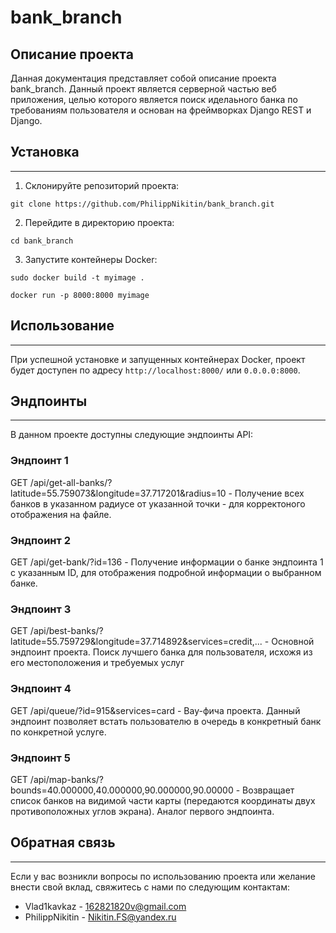 # bank_branch

Описание проекта
----------------

Данная документация представляет собой описание проекта bank_branch. Данный проект является серверной частью веб приложения, целью которого является поиск иделаьного банка по требованиям пользователя и основан на фреймворках Django REST и Django.

## Установка
----------------

1. Склонируйте репозиторий проекта:
```
git clone https://github.com/PhilippNikitin/bank_branch.git
```
2. Перейдите в директорию проекта:
```
cd bank_branch
```
3. Запустите контейнеры Docker:

```
sudo docker build -t myimage .
```

```
docker run -p 8000:8000 myimage
```
## Использование
----------------

При успешной установке и запущенных контейнерах Docker, проект будет доступен по адресу ```http://localhost:8000/``` или ```0.0.0.0:8000```.

## Эндпоинты
----------------

В данном проекте доступны следующие эндпоинты API:

### Эндпоинт 1

GET /api/get-all-banks/?latitude=55.759073&longitude=37.717201&radius=10 - Получение всех банков в указанном радиусе от указанной точки - для корректоного отображения на файле.

### Эндпоинт 2

GET /api/get-bank/?id=136 - Получение информации о банке эндпоинта 1 с указанным ID, для отображения подробной информации о выбранном банке.

### Эндпоинт 3

GET /api/best-banks/?latitude=55.759729&longitude=37.714892&services=credit,... - Основной эндпоинт проекта. Поиск лучшего банка для пользователя, исхожя из его местоположения и требуемых услуг

### Эндпоинт 4

GET /api/queue/?id=915&services=card - Вау-фича проекта. Данный эндпоинт позволяет встать пользователю в очередь в конкретный банк по конкретной услуге.

### Эндпоинт 5

GET /api/map-banks/?bounds=40.000000,40.000000,90.000000,90.00000 - Возвращает список банков на видимой части карты (передаются координаты двух противоположных углов экрана). Аналог первого эндпоинта.

## Обратная связь
-----------------

Если у вас возникли вопросы по использованию проекта или желание внести свой вклад, свяжитесь с нами по следующим контактам:

* Vlad1kavkaz - 162821820v@gmail.com
* PhilippNikitin - Nikitin.FS@yandex.ru

